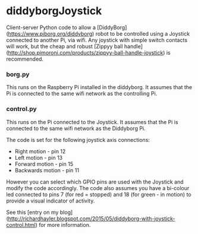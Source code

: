 # diddyborgJoystick

Client-server Python code to allow a [DiddyBorg] (https://www.piborg.org/diddyborg) robot to be controlled using a Joystick connected to another Pi, via wifi. Any joystick with simple switch contacts will work, but the cheap and robust [Zippyy ball handle] (http://shop.pimoroni.com/products/zippyy-ball-handle-joystick) is recommended.  

### borg.py

This runs on the Raspberry Pi installed in the diddyborg. It assumes that the Pi is connected to the same wifi network as the controlling Pi.

### control.py

This runs on the Pi connected to the Joystick. It assumes that the Pi is connected to the same wifi network as the Diddyborg Pi.

The code is set for the following joystick axis connections:

* Right motion - pin 12
* Left motion - pin 13
* Forward motion - pin 15
* Backwards motion - pin 11

However you can select which GPIO pins are used with the Joystick and modify the code accordingly. The code also assumes you have a bi-colour led connected to pins 7 (for red = stopped) and 18 (for green - in motion) to provide a visual indicator of activity. 


See this [entry on my blog]  (http://richardhayler.blogspot.com/2015/05/diddyborg-with-joystick-control.html) for more information.